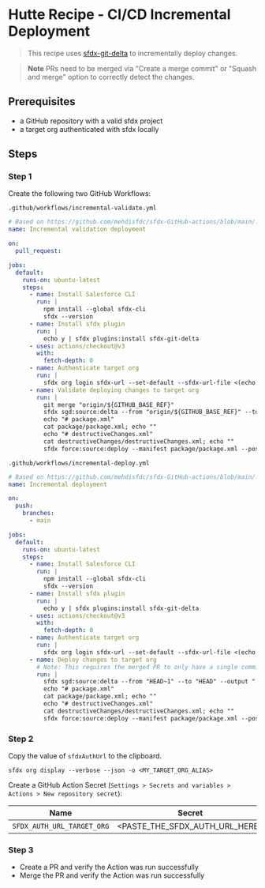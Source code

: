 # Hutte Recipe - CI/CD Incremental Deployment

> This recipe uses [sfdx-git-delta](https://github.com/scolladon/sfdx-git-delta) to incrementally deploy changes.

> **Note** PRs need to be merged via "Create a merge commit" or "Squash and merge" option to correctly detect the changes.

## Prerequisites

- a GitHub repository with a valid sfdx project
- a target org authenticated with sfdx locally

## Steps

### Step 1

Create the following two GitHub Workflows:

`.github/workflows/incremental-validate.yml`

```yaml
# Based on https://github.com/mehdisfdc/sfdx-GitHub-actions/blob/main/.github/workflows/main.yml
name: Incremental validation deployment

on:
  pull_request:

jobs:
  default:
    runs-on: ubuntu-latest
    steps:
      - name: Install Salesforce CLI
        run: |
          npm install --global sfdx-cli
          sfdx --version
      - name: Install sfdx plugin
        run: |
          echo y | sfdx plugins:install sfdx-git-delta
      - uses: actions/checkout@v3
        with:
          fetch-depth: 0
      - name: Authenticate target org
        run: |
          sfdx org login sfdx-url --set-default --sfdx-url-file <(echo "${{ secrets.SFDX_AUTH_URL_TARGET_ORG }}")
      - name: Validate deploying changes to target org
        run: |
          git merge "origin/${GITHUB_BASE_REF}"
          sfdx sgd:source:delta --from "origin/${GITHUB_BASE_REF}" --to "HEAD" --output "." --ignore .forceignore
          echo "# package.xml"
          cat package/package.xml; echo ""
          echo "# destructiveChanges.xml"
          cat destructiveChanges/destructiveChanges.xml; echo ""
          sfdx force:source:deploy --manifest package/package.xml --postdestructivechanges destructiveChanges/destructiveChanges.xml --wait 30 --testlevel RunLocalTests --checkonly
```

`.github/workflows/incremental-deploy.yml`

```yaml
# Based on https://github.com/mehdisfdc/sfdx-GitHub-actions/blob/main/.github/workflows/main.yml
name: Incremental deployment

on:
  push:
    branches:
      - main

jobs:
  default:
    runs-on: ubuntu-latest
    steps:
      - name: Install Salesforce CLI
        run: |
          npm install --global sfdx-cli
          sfdx --version
      - name: Install sfdx plugin
        run: |
          echo y | sfdx plugins:install sfdx-git-delta
      - uses: actions/checkout@v3
        with:
          fetch-depth: 0
      - name: Authenticate target org
        run: |
          sfdx org login sfdx-url --set-default --sfdx-url-file <(echo "${{ secrets.SFDX_AUTH_URL_TARGET_ORG }}")
      - name: Deploy changes to target org
        # Note: This requires the merged PR to only have a single commit or merge commit
        run: |
          sfdx sgd:source:delta --from "HEAD~1" --to "HEAD" --output "." --ignore .forceignore
          echo "# package.xml"
          cat package/package.xml; echo ""
          echo "# destructiveChanges.xml"
          cat destructiveChanges/destructiveChanges.xml; echo ""
          sfdx force:source:deploy --manifest package/package.xml --postdestructivechanges destructiveChanges/destructiveChanges.xml --wait 30 --testlevel RunLocalTests
```

### Step 2

Copy the value of `sfdxAuthUrl` to the clipboard.

```console
sfdx org display --verbose --json -o <MY_TARGET_ORG_ALIAS>
```

Create a GitHub Action Secret (`Settings > Secrets and variables > Actions > New repository secret`):

| Name                       | Secret                         |
| -------------------------- | ------------------------------ |
| `SFDX_AUTH_URL_TARGET_ORG` | <PASTE_THE_SFDX_AUTH_URL_HERE> |

### Step 3

- Create a PR and verify the Action was run successfully
- Merge the PR and verify the Action was run successfully
